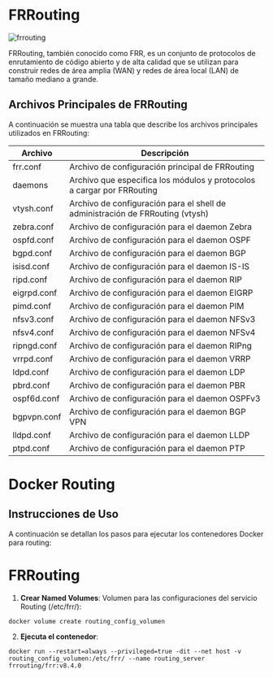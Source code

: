 # FRRouting

![frrouting](https://github.com/AndresYE/Network_Service_on_Containers/assets/113482367/612c644b-c415-432c-9636-9944b957b3fc)

FRRouting, también conocido como FRR, es un conjunto de protocolos de enrutamiento de código abierto y de alta calidad que se utilizan para construir redes de área amplia (WAN) y redes de área local (LAN) de tamaño mediano a grande.

## Archivos Principales de FRRouting

A continuación se muestra una tabla que describe los archivos principales utilizados en FRRouting:

| Archivo       | Descripción                                           |
|---------------|-------------------------------------------------------|
| frr.conf      | Archivo de configuración principal de FRRouting        |
| daemons       | Archivo que especifica los módulos y protocolos a cargar por FRRouting |
| vtysh.conf    | Archivo de configuración para el shell de administración de FRRouting (vtysh) |
| zebra.conf    | Archivo de configuración para el daemon Zebra          |
| ospfd.conf    | Archivo de configuración para el daemon OSPF           |
| bgpd.conf     | Archivo de configuración para el daemon BGP            |
| isisd.conf    | Archivo de configuración para el daemon IS-IS          |
| ripd.conf     | Archivo de configuración para el daemon RIP            |
| eigrpd.conf   | Archivo de configuración para el daemon EIGRP          |
| pimd.conf     | Archivo de configuración para el daemon PIM            |
| nfsv3.conf    | Archivo de configuración para el daemon NFSv3          |
| nfsv4.conf    | Archivo de configuración para el daemon NFSv4          |
| ripngd.conf   | Archivo de configuración para el daemon RIPng          |
| vrrpd.conf    | Archivo de configuración para el daemon VRRP           |
| ldpd.conf     | Archivo de configuración para el daemon LDP            |
| pbrd.conf     | Archivo de configuración para el daemon PBR            |
| ospf6d.conf   | Archivo de configuración para el daemon OSPFv3         |
| bgpvpn.conf   | Archivo de configuración para el daemon BGP VPN        |
| lldpd.conf    | Archivo de configuración para el daemon LLDP           |
| ptpd.conf     | Archivo de configuración para el daemon PTP            |

# Docker Routing

## Instrucciones de Uso

A continuación se detallan los pasos para ejecutar los contenedores Docker para routing:

# FRRouting
1. **Crear Named Volumes**:
Volumen para las configuraciones del servicio Routing (/etc/frr/):
 ```shell
docker volume create routing_config_volumen 
```

2. **Ejecuta el contenedor**:
```shell
docker run --restart=always --privileged=true -dit --net host -v routing_config_volumen:/etc/frr/ --name routing_server frrouting/frr:v8.4.0
```
